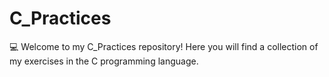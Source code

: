 # C_Practices

:computer:  Welcome to my C_Practices repository! 
Here you will find a collection of my exercises in the C programming language.

